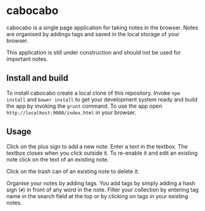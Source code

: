 # cabocabo

cabocabo is a single page application for taking notes in the browser. Notes are organised by addings tags and saved in the local storage of your browser.

This application is still under construction and should not be used for important notes.

## Install and build

To install cabocabo create a local clone of this repository. Invoke `npm install` and `bower install` to get your development system ready and build the app by invoking the `grunt` command. To use the app open `http://localhost:9000/index.html` in your browser.

## Usage

Click on the plus sign to add a new note. Enter a text in the textbox. The textbox closes when you click outside it. To re-enable it and edit an existing note click on the text of an existing note.

Click on the trash can of an existing note to delete it. 

Organise your notes by adding tags. You add tags by simply adding a hash sign (`#`) in front of any word in the note. Filter your collection by entering tag name in the search field at the top or by clicking on tags in your existing notes.